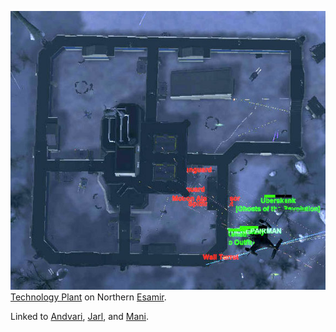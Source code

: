 ![](../images/Dagur_overhead.jpg "fig:Dagur_overhead.jpg")
[Technology Plant](../locations/Technology_Plant.md) on Northern
[Esamir](../locations/Esamir.md).

Linked to [Andvari](Andvari.md), [Jarl](Jarl.md), and [Mani](Mani.md).


